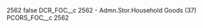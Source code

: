 <?xml version="1.0" encoding="UTF-8"?>
<CustomMetadata xmlns="http://soap.sforce.com/2006/04/metadata" xmlns:xsi="http://www.w3.org/2001/XMLSchema-instance" xmlns:xsd="http://www.w3.org/2001/XMLSchema">
    <label>2562</label>
    <protected>false</protected>
    <values>
        <field>DCR_FOC__c</field>
        <value xsi:type="xsd:string">2562 - Admn.Stor.Household Goods (37)</value>
    </values>
    <values>
        <field>PCORS_FOC__c</field>
        <value xsi:type="xsd:string">2562</value>
    </values>
</CustomMetadata>
